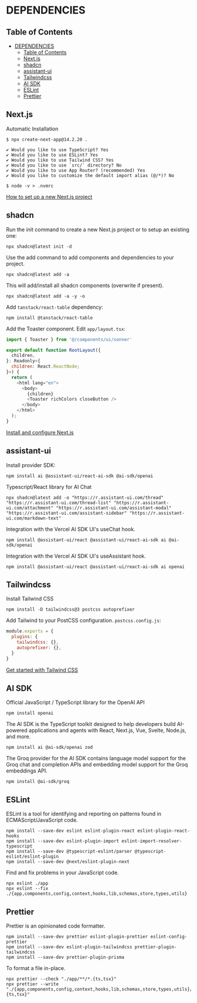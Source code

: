# DEPENDENCIES

## Table of Contents

- [DEPENDENCIES](#dependencies)
  - [Table of Contents](#table-of-contents)
  - [Next.js](#nextjs)
  - [shadcn](#shadcn)
  - [assistant-ui](#assistant-ui)
  - [Tailwindcss](#tailwindcss)
  - [AI SDK](#ai-sdk)
  - [ESLint](#eslint)
  - [Prettier](#prettier)

## Next.js

Automatic Installation

```shell
$ npx create-next-app@14.2.20 .

✔ Would you like to use TypeScript? Yes
✔ Would you like to use ESLint? Yes
✔ Would you like to use Tailwind CSS? Yes
✔ Would you like to use `src/` directory? No
✔ Would you like to use App Router? (recommended) Yes
✔ Would you like to customize the default import alias (@/*)? No

$ node -v > .nvmrc
```

[How to set up a new Next.js project](https://nextjs.org/docs/app/getting-started/installation)

## shadcn

Run the init command to create a new Next.js project or to setup an existing one:

```shell
npx shadcn@latest init -d
```

Use the add command to add components and dependencies to your project.

```shell
npx shadcn@latest add -a
```

This will add/install all shadcn components (overwrite if present).

```shell
npx shadcn@latest add -a -y -o
```

Add `tanstack/react-table` dependency:

```shell
npm install @tanstack/react-table
```

Add the Toaster component. Edit `app/layout.tsx`:

```javascript
import { Toaster } from '@/components/ui/sonner'

export default function RootLayout({
  children,
}: Readonly<{
  children: React.ReactNode;
}>) {
  return (
    <html lang="en">
      <body>
        {children}
        <Toaster richColors closeButton />
      </body>
    </html>
  );
}
```

[Install and configure Next.js](https://ui.shadcn.com/docs/installation/next)

## assistant-ui

Install provider SDK:

```shell
npm install ai @assistant-ui/react-ai-sdk @ai-sdk/openai
```

Typescript/React library for AI Chat

```shell
npx shadcn@latest add -o "https://r.assistant-ui.com/thread" "https://r.assistant-ui.com/thread-list" "https://r.assistant-ui.com/attachment" "https://r.assistant-ui.com/assistant-modal" "https://r.assistant-ui.com/assistant-sidebar" "https://r.assistant-ui.com/markdown-text"
```

Integration with the Vercel AI SDK UI's useChat hook.

```shell
npm install @assistant-ui/react @assistant-ui/react-ai-sdk ai @ai-sdk/openai
```

Integration with the Vercel AI SDK UI's useAssistant hook.

```shell
npm install @assistant-ui/react @assistant-ui/react-ai-sdk ai openai
```

## Tailwindcss

Install Tailwind CSS

```shell
npm install -D tailwindcss@3 postcss autoprefixer
```

Add Tailwind to your PostCSS configuration. `postcss.config.js`:

```javascript
module.exports = {
  plugins: {
    tailwindcss: {},
    autoprefixer: {},
  }
}
```

[Get started with Tailwind CSS](https://tailwindcss.com/docs/installation/using-postcss)

## AI SDK

Official JavaScript / TypeScript library for the OpenAI API

```shell
npm install openai
```

The AI SDK is the TypeScript toolkit designed to help developers build AI-powered applications and agents with React, Next.js, Vue, Svelte, Node.js, and more.

```shell
npm install ai @ai-sdk/openai zod
```

The Groq provider for the AI SDK contains language model support for the Groq chat and completion APIs and embedding model support for the Groq embeddings API.

```shell
npm install @ai-sdk/groq
```

## ESLint

ESLint is a tool for identifying and reporting on patterns found in ECMAScript/JavaScript code.

```shell
npm install --save-dev eslint eslint-plugin-react eslint-plugin-react-hooks
npm install --save-dev eslint-plugin-import eslint-import-resolver-typescript
npm install --save-dev @typescript-eslint/parser @typescript-eslint/eslint-plugin
npm install --save-dev @next/eslint-plugin-next
```

Find and fix problems in your JavaScript code.

```shell
npx eslint ./app
npx eslint --fix ./{app,components,config,context,hooks,lib,schemas,store,types,utils}
```

## Prettier

Prettier is an opinionated code formatter.

```shell
npm install --save-dev prettier eslint-plugin-prettier eslint-config-prettier
npm install --save-dev eslint-plugin-tailwindcss prettier-plugin-tailwindcss
npm install --save-dev prettier-plugin-prisma
```

To format a file in-place.

```shell
npx prettier --check "./app/**/*.{ts,tsx}"
npx prettier --write "./{app,components,config,context,hooks,lib,schemas,store,types,utils}/**/*.{ts,tsx}"
```
